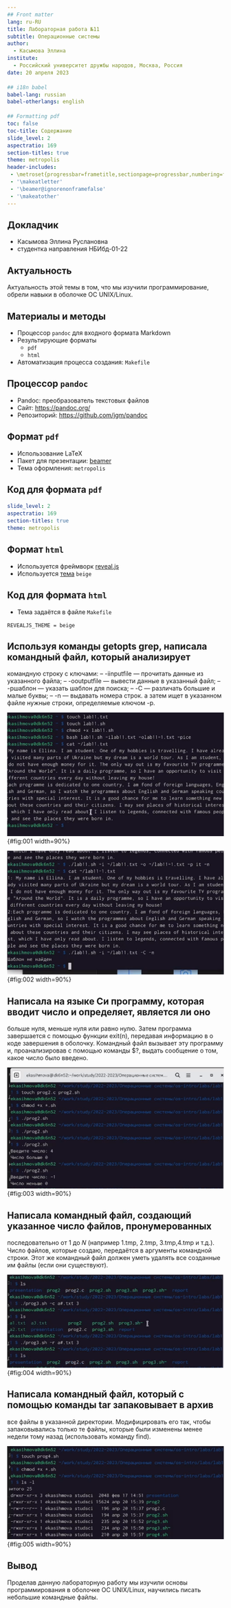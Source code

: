 ```yaml
---
## Front matter
lang: ru-RU
title: Лабораторная работа №11
subtitle: Операционные системы
author:
  - Касымова Эллина
institute:
  - Российский университет дружбы народов, Москва, Россия
date: 20 апреля 2023

## i18n babel
babel-lang: russian
babel-otherlangs: english

## Formatting pdf
toc: false
toc-title: Содержание
slide_level: 2
aspectratio: 169
section-titles: true
theme: metropolis
header-includes:
 - \metroset{progressbar=frametitle,sectionpage=progressbar,numbering=fraction}
 - '\makeatletter'
 - '\beamer@ignorenonframefalse'
 - '\makeatother'
---
```


## Докладчик

  * Касымова Эллина Руслановна
  * студентка направления НБИбд-01-22

## Актуальность

Актуальность этой темы в том, что мы изучили программирование, обрели навыки в оболочке ОС UNIX/Linux.


## Материалы и методы

- Процессор `pandoc` для входного формата Markdown
- Результирующие форматы
	- `pdf`
	- `html`
- Автоматизация процесса создания: `Makefile`


## Процессор `pandoc`

- Pandoc: преобразователь текстовых файлов
- Сайт: <https://pandoc.org/>
- Репозиторий: <https://github.com/jgm/pandoc>

## Формат `pdf`

- Использование LaTeX
- Пакет для презентации: [beamer](https://ctan.org/pkg/beamer)
- Тема оформления: `metropolis`

## Код для формата `pdf`

```yaml
slide_level: 2
aspectratio: 169
section-titles: true
theme: metropolis
```

## Формат `html`

- Используется фреймворк [reveal.js](https://revealjs.com/)
- Используется [тема](https://revealjs.com/themes/) `beige`

## Код для формата `html`

- Тема задаётся в файле `Makefile`

```make
REVEALJS_THEME = beige 
```

## Используя команды getopts grep, написала командный файл, который анализирует
командную строку с ключами:
– -iinputfile — прочитать данные из указанного файла;
– -ooutputfile — вывести данные в указанный файл;
– -pшаблон — указать шаблон для поиска;
– -C — различать большие и малые буквы;
– -n — выдавать номера строк.
а затем ищет в указанном файле нужные строки, определяемые ключом -p.

![Название рисунка](image/1.png){#fig:001 width=90%}

![Название рисунка](image/2.png){#fig:002 width=90%}

## Написала на языке Си программу, которая вводит число и определяет, является ли оно
больше нуля, меньше нуля или равно нулю. Затем программа завершается с помощью
функции exit(n), передавая информацию в о коде завершения в оболочку. Командный файл вызывает эту программу и, проанализировав с помощью команды
$?, выдать сообщение о том, какое число было введено.

![Название рисунка](image/3.png){#fig:003 width=90%}

## Написала командный файл, создающий указанное число файлов, пронумерованных
последовательно от 1 до 𝑁 (например 1.tmp, 2.tmp, 3.tmp,4.tmp и т.д.). Число файлов,
которые создаю, передаётся в аргументы командной строки. Этот же командный файл должен уметь удалять все созданные им файлы (если они существуют).

![Название рисунка](image/4.png){#fig:004 width=90%}

## Написала командный файл, который с помощью команды tar запаковывает в архив
все файлы в указанной директории. Модифицировать его так, чтобы запаковывались
только те файлы, которые были изменены менее недели тому назад (использовать
команду find).

![Название рисунка](image/5.png){#fig:005 width=90%}

## Вывод

Проделав данную лабораторную работу мы  изучили основы программирования в оболочке ОС UNIX/Linux, научились писать небольшие командные файлы.
